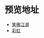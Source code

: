 # 预览地址
* [笑傲江湖](https://xna00.github.io/practice/%E7%AC%91%E5%82%B2%E6%B1%9F%E6%B9%96/)
* [彩虹](https://xna00.github.io/practice/%E5%BD%A9%E8%99%B9/)
